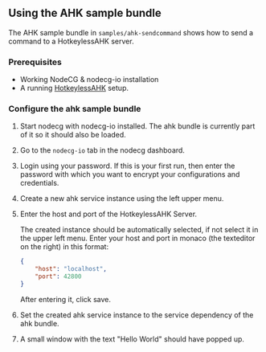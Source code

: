 ## Using the AHK sample bundle

The AHK sample bundle in `samples/ahk-sendcommand` shows how to send a command to a HotkeylessAHK server.

### Prerequisites

-   Working NodeCG & nodecg-io installation
-   A running [HotkeylessAHK](https://github.com/sebinside/HotkeylessAHK) setup.

### Configure the ahk sample bundle

1. Start nodecg with nodecg-io installed. The ahk bundle is currently part of it so it should also be loaded.

2. Go to the `nodecg-io` tab in the nodecg dashboard.

3. Login using your password. If this is your first run, then enter the password with which you want to encrypt your configurations and credentials.

4. Create a new ahk service instance using the left upper menu.

5. Enter the host and port of the HotkeylessAHK Server.

    The created instance should be automatically selected, if not select it in the upper left menu. Enter your host and port in monaco (the texteditor on the right) in this format:

    ```json
    {
        "host": "localhost",
        "port": 42800
    }
    ```

    After entering it, click save.

6. Set the created ahk service instance to the service dependency of the ahk bundle.

7. A small window with the text "Hello World" should have popped up.
